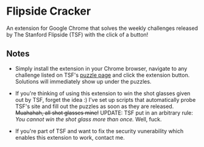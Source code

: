 # Flipside Cracker

An extension for Google Chrome that solves the weekly challenges released by The Stanford Flipside (TSF) with the click of a button!

## Notes

+ Simply install the extension in your Chrome browser, navigate to any challenge listed on TSF's [puzzle page](http://stanfordflipside.com/category/puzzles/) and click the extension button. Solutions will immediately show up under the puzzles.

+ If you're thinking of using this extension to win the shot glasses given out by TSF, forget the idea :) I've set up scripts that automatically probe TSF's site and fill out the puzzles as soon as they are released. ~~Muahahah, all shot glasses mine!~~ UPDATE: TSF put in an arbitrary rule: *You cannot win the shot glass more than once.* Well, fuck.

+ If you're part of TSF and want to fix the security vunerability which enables this extension to work, contact me.


